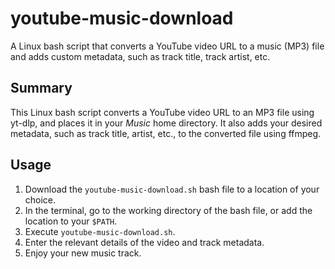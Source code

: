 # youtube-music-download
A Linux bash script that converts a YouTube video URL to a music (MP3) file and adds custom metadata, such as track title, track artist, etc.

## Summary
This Linux bash script converts a YouTube video URL to an MP3 file using yt-dlp, and places it in your _Music_ home directory. It also adds your desired metadata, such as track title, artist, etc., to the converted file using ffmpeg.

## Usage
1. Download the `youtube-music-download.sh` bash file to a location of your choice.
2. In the terminal, go to the working directory of the bash file, or add the location to your `$PATH`.
3. Execute `youtube-music-download.sh`.
4. Enter the relevant details of the video and track metadata.
5. Enjoy your new music track.

